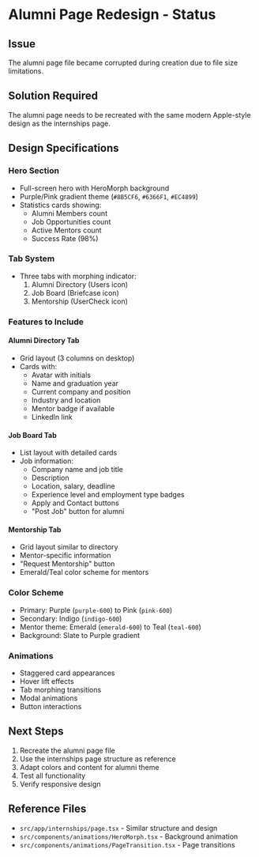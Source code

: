 # Alumni Page Redesign - Status

## Issue
The alumni page file became corrupted during creation due to file size limitations.

## Solution Required
The alumni page needs to be recreated with the same modern Apple-style design as the internships page.

## Design Specifications

### Hero Section
- Full-screen hero with HeroMorph background
- Purple/Pink gradient theme (`#8B5CF6`, `#6366F1`, `#EC4899`)
- Statistics cards showing:
  - Alumni Members count
  - Job Opportunities count
  - Active Mentors count
  - Success Rate (98%)

### Tab System
- Three tabs with morphing indicator:
  1. Alumni Directory (Users icon)
  2. Job Board (Briefcase icon)
  3. Mentorship (UserCheck icon)

### Features to Include

#### Alumni Directory Tab
- Grid layout (3 columns on desktop)
- Cards with:
  - Avatar with initials
  - Name and graduation year
  - Current company and position
  - Industry and location
  - Mentor badge if available
  - LinkedIn link

#### Job Board Tab
- List layout with detailed cards
- Job information:
  - Company name and job title
  - Description
  - Location, salary, deadline
  - Experience level and employment type badges
  - Apply and Contact buttons
  - "Post Job" button for alumni

#### Mentorship Tab
- Grid layout similar to directory
- Mentor-specific information
- "Request Mentorship" button
- Emerald/Teal color scheme for mentors

### Color Scheme
- Primary: Purple (`purple-600`) to Pink (`pink-600`)
- Secondary: Indigo (`indigo-600`)
- Mentor theme: Emerald (`emerald-600`) to Teal (`teal-600`)
- Background: Slate to Purple gradient

### Animations
- Staggered card appearances
- Hover lift effects
- Tab morphing transitions
- Modal animations
- Button interactions

## Next Steps
1. Recreate the alumni page file
2. Use the internships page structure as reference
3. Adapt colors and content for alumni theme
4. Test all functionality
5. Verify responsive design

## Reference Files
- `src/app/internships/page.tsx` - Similar structure and design
- `src/components/animations/HeroMorph.tsx` - Background animation
- `src/components/animations/PageTransition.tsx` - Page transitions
